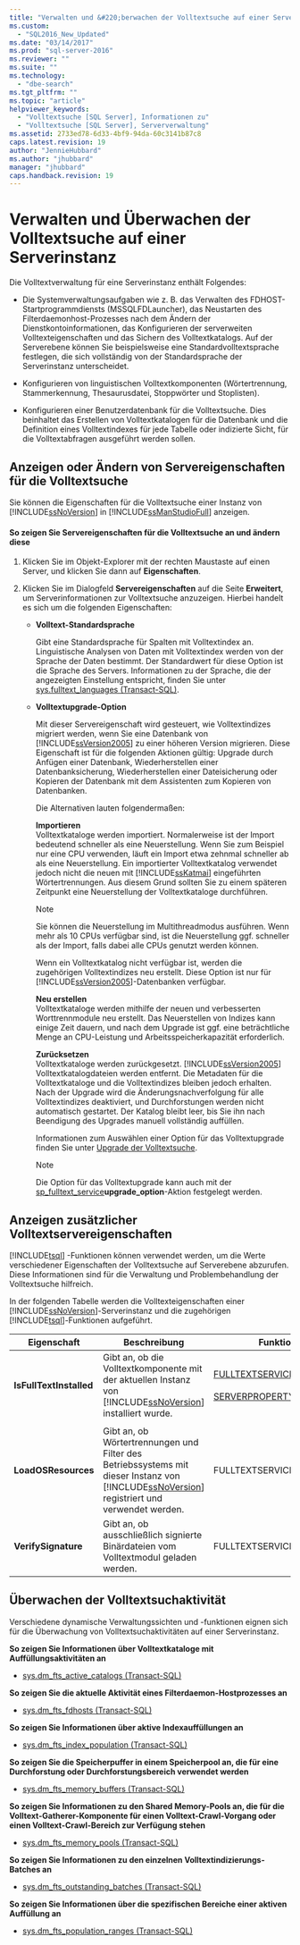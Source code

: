 ```yaml
---
title: "Verwalten und &#220;berwachen der Volltextsuche auf einer Serverinstanz | Microsoft Docs"
ms.custom: 
  - "SQL2016_New_Updated"
ms.date: "03/14/2017"
ms.prod: "sql-server-2016"
ms.reviewer: ""
ms.suite: ""
ms.technology: 
  - "dbe-search"
ms.tgt_pltfrm: ""
ms.topic: "article"
helpviewer_keywords: 
  - "Volltextsuche [SQL Server], Informationen zu"
  - "Volltextsuche [SQL Server], Serververwaltung"
ms.assetid: 2733ed78-6d33-4bf9-94da-60c3141b87c8
caps.latest.revision: 19
author: "JennieHubbard"
ms.author: "jhubbard"
manager: "jhubbard"
caps.handback.revision: 19
---
```

# Verwalten und &#220;berwachen der Volltextsuche auf einer Serverinstanz
  Die Volltextverwaltung für eine Serverinstanz enthält Folgendes:  
  
-   Die Systemverwaltungsaufgaben wie z. B. das Verwalten des FDHOST-Startprogrammdiensts (MSSQLFDLauncher), das Neustarten des Filterdaemonhost-Prozesses nach dem Ändern der Dienstkontoinformationen, das Konfigurieren der serverweiten Volltexteigenschaften und das Sichern des Volltextkatalogs. Auf der Serverebene können Sie beispielsweise eine Standardvolltextsprache festlegen, die sich vollständig von der Standardsprache der Serverinstanz unterscheidet.  
  
-   Konfigurieren von linguistischen Volltextkomponenten (Wörtertrennung, Stammerkennung, Thesaurusdatei, Stoppwörter und Stoplisten).  
  
-   Konfigurieren einer Benutzerdatenbank für die Volltextsuche. Dies beinhaltet das Erstellen von Volltextkatalogen für die Datenbank und die Definition eines Volltextindexes für jede Tabelle oder indizierte Sicht, für die Volltextabfragen ausgeführt werden sollen.  
  
##  <a name="props"></a> Anzeigen oder Ändern von Servereigenschaften für die Volltextsuche  
 Sie können die Eigenschaften für die Volltextsuche einer Instanz von [!INCLUDE[ssNoVersion](../../includes/ssnoversion-md.md)] in [!INCLUDE[ssManStudioFull](../../includes/ssmanstudiofull-md.md)] anzeigen.  
  
#### So zeigen Sie Servereigenschaften für die Volltextsuche an und ändern diese  
  
1.  Klicken Sie im Objekt-Explorer mit der rechten Maustaste auf einen Server, und klicken Sie dann auf **Eigenschaften**.  
  
2.  Klicken Sie im Dialogfeld **Servereigenschaften** auf die Seite **Erweitert**, um Serverinformationen zur Volltextsuche anzuzeigen. Hierbei handelt es sich um die folgenden Eigenschaften:  
  
    -   **Volltext-Standardsprache**  
  
         Gibt eine Standardsprache für Spalten mit Volltextindex an. Linguistische Analysen von Daten mit Volltextindex werden von der Sprache der Daten bestimmt. Der Standardwert für diese Option ist die Sprache des Servers. Informationen zu der Sprache, die der angezeigten Einstellung entspricht, finden Sie unter [sys.fulltext_languages &#40;Transact-SQL&#41;](../../relational-databases/system-catalog-views/sys-fulltext-languages-transact-sql.md).  
  
    -   **Volltextupgrade-Option**  
  
         Mit dieser Servereigenschaft wird gesteuert, wie Volltextindizes migriert werden, wenn Sie eine Datenbank von [!INCLUDE[ssVersion2005](../../includes/ssversion2005-md.md)] zu einer höheren Version migrieren. Diese Eigenschaft ist für die folgenden Aktionen gültig: Upgrade durch Anfügen einer Datenbank, Wiederherstellen einer Datenbanksicherung, Wiederherstellen einer Dateisicherung oder Kopieren der Datenbank mit dem Assistenten zum Kopieren von Datenbanken.  
  
         Die Alternativen lauten folgendermaßen:  
  
         **Importieren**  
         Volltextkataloge werden importiert. Normalerweise ist der Import bedeutend schneller als eine Neuerstellung. Wenn Sie zum Beispiel nur eine CPU verwenden, läuft ein Import etwa zehnmal schneller ab als eine Neuerstellung. Ein importierter Volltextkatalog verwendet jedoch nicht die neuen mit [!INCLUDE[ssKatmai](../../includes/sskatmai-md.md)] eingeführten Wörtertrennungen. Aus diesem Grund sollten Sie zu einem späteren Zeitpunkt eine Neuerstellung der Volltextkataloge durchführen.  
  
        > [!NOTE]  
        >  Sie können die Neuerstellung im Multithreadmodus ausführen. Wenn mehr als 10 CPUs verfügbar sind, ist die Neuerstellung ggf. schneller als der Import, falls dabei alle CPUs genutzt werden können.  
  
         Wenn ein Volltextkatalog nicht verfügbar ist, werden die zugehörigen Volltextindizes neu erstellt. Diese Option ist nur für [!INCLUDE[ssVersion2005](../../includes/ssversion2005-md.md)]-Datenbanken verfügbar.  
  
         **Neu erstellen**  
         Volltextkataloge werden mithilfe der neuen und verbesserten Worttrennmodule neu erstellt. Das Neuerstellen von Indizes kann einige Zeit dauern, und nach dem Upgrade ist ggf. eine beträchtliche Menge an CPU-Leistung und Arbeitsspeicherkapazität erforderlich.  
  
         **Zurücksetzen**  
         Volltextkataloge werden zurückgesetzt. [!INCLUDE[ssVersion2005](../../includes/ssversion2005-md.md)] Volltextkatalogdateien werden entfernt. Die Metadaten für die Volltextkataloge und die Volltextindizes bleiben jedoch erhalten. Nach der Upgrade wird die Änderungsnachverfolgung für alle Volltextindizes deaktiviert, und Durchforstungen werden nicht automatisch gestartet. Der Katalog bleibt leer, bis Sie ihn nach Beendigung des Upgrades manuell vollständig auffüllen.  
  
         Informationen zum Auswählen einer Option für das Volltextupgrade finden Sie unter [Upgrade der Volltextsuche](../../relational-databases/search/upgrade-full-text-search.md).  
  
        > [!NOTE]  
        >  Die Option für das Volltextupgrade kann auch mit der [sp_fulltext_service](../../relational-databases/system-stored-procedures/sp-fulltext-service-transact-sql.md)**upgrade_option**-Aktion festgelegt werden.  
  
##  <a name="metadata"></a> Anzeigen zusätzlicher Volltextservereigenschaften  
 [!INCLUDE[tsql](../../includes/tsql-md.md)] -Funktionen können verwendet werden, um die Werte verschiedener Eigenschaften der Volltextsuche auf Serverebene abzurufen. Diese Informationen sind für die Verwaltung und Problembehandlung der Volltextsuche hilfreich.  
  
 In der folgenden Tabelle werden die Volltexteigenschaften einer [!INCLUDE[ssNoVersion](../../includes/ssnoversion-md.md)]-Serverinstanz und die zugehörigen [!INCLUDE[tsql](../../includes/tsql-md.md)]-Funktionen aufgeführt.  
  
|Eigenschaft|Beschreibung|Funktion|  
|--------------|-----------------|--------------|  
|**IsFullTextInstalled**|Gibt an, ob die Volltextkomponente mit der aktuellen Instanz von [!INCLUDE[ssNoVersion](../../includes/ssnoversion-md.md)] installiert wurde.|[FULLTEXTSERVICEPROPERTY](../../t-sql/functions/fulltextserviceproperty-transact-sql.md)<br /><br /> [SERVERPROPERTY](../../t-sql/functions/serverproperty-transact-sql.md)|  
||||  
|**LoadOSResources**|Gibt an, ob Wörtertrennungen und Filter des Betriebssystems mit dieser Instanz von [!INCLUDE[ssNoVersion](../../includes/ssnoversion-md.md)] registriert und verwendet werden.|FULLTEXTSERVICEPROPERTY|  
|**VerifySignature**|Gibt an, ob ausschließlich signierte Binärdateien vom Volltextmodul geladen werden.|FULLTEXTSERVICEPROPERTY|  
  
##  <a name="monitor"></a> Überwachen der Volltextsuchaktivität  
 Verschiedene dynamische Verwaltungssichten und -funktionen eignen sich für die Überwachung von Volltextsuchaktivitäten auf einer Serverinstanz.  
  
 **So zeigen Sie Informationen über Volltextkataloge mit Auffüllungsaktivitäten an**  
  
-   [sys.dm_fts_active_catalogs &#40;Transact-SQL&#41;](../../relational-databases/system-dynamic-management-views/sys-dm-fts-active-catalogs-transact-sql.md)  
  
 **So zeigen Sie die aktuelle Aktivität eines Filterdaemon-Hostprozesses an**  
  
-   [sys.dm_fts_fdhosts &#40;Transact-SQL&#41;](../../relational-databases/system-dynamic-management-views/sys-dm-fts-fdhosts-transact-sql.md)  
  
 **So zeigen Sie Informationen über aktive Indexauffüllungen an**  
  
-   [sys.dm_fts_index_population &#40;Transact-SQL&#41;](../../relational-databases/system-dynamic-management-views/sys-dm-fts-index-population-transact-sql.md)  
  
 **So zeigen Sie die Speicherpuffer in einem Speicherpool an, die für eine Durchforstung oder Durchforstungsbereich verwendet werden**  
  
-   [sys.dm_fts_memory_buffers &#40;Transact-SQL&#41;](../../relational-databases/system-dynamic-management-views/sys-dm-fts-memory-buffers-transact-sql.md)  
  
 **So zeigen Sie Informationen zu den Shared Memory-Pools an, die für die Volltext-Gatherer-Komponente für einen Volltext-Crawl-Vorgang oder einen Volltext-Crawl-Bereich zur Verfügung stehen**  
  
-   [sys.dm_fts_memory_pools &#40;Transact-SQL&#41;](../../relational-databases/system-dynamic-management-views/sys-dm-fts-memory-pools-transact-sql.md)  
  
 **So zeigen Sie Informationen zu den einzelnen Volltextindizierungs-Batches an**  
  
-   [sys.dm_fts_outstanding_batches &#40;Transact-SQL&#41;](../../relational-databases/system-dynamic-management-views/sys-dm-fts-outstanding-batches-transact-sql.md)  
  
 **So zeigen Sie Informationen über die spezifischen Bereiche einer aktiven Auffüllung an**  
  
-   [sys.dm_fts_population_ranges &#40;Transact-SQL&#41;](../../relational-databases/system-dynamic-management-views/sys-dm-fts-population-ranges-transact-sql.md)  
  
  
